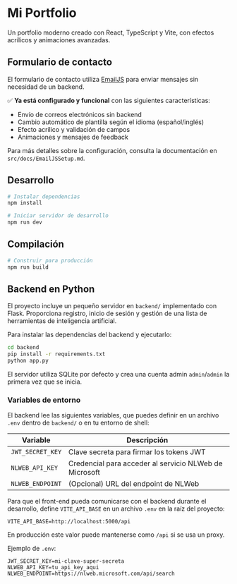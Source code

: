 # Mi Portfolio

Un portfolio moderno creado con React, TypeScript y Vite, con efectos acrílicos y animaciones avanzadas.

## Formulario de contacto

El formulario de contacto utiliza [EmailJS](https://www.emailjs.com/) para enviar mensajes sin necesidad de un backend.

✅ **Ya está configurado y funcional** con las siguientes características:

- Envío de correos electrónicos sin backend
- Cambio automático de plantilla según el idioma (español/inglés)
- Efecto acrílico y validación de campos
- Animaciones y mensajes de feedback

Para más detalles sobre la configuración, consulta la documentación en `src/docs/EmailJSSetup.md`.

## Desarrollo

```bash
# Instalar dependencias
npm install

# Iniciar servidor de desarrollo
npm run dev
```

## Compilación

```bash
# Construir para producción
npm run build
```

## Backend en Python

El proyecto incluye un pequeño servidor en `backend/` implementado con Flask.
Proporciona registro, inicio de sesión y gestión de una lista de herramientas de inteligencia artificial.

Para instalar las dependencias del backend y ejecutarlo:

```bash
cd backend
pip install -r requirements.txt
python app.py
```

El servidor utiliza SQLite por defecto y crea una cuenta admin `admin`/`admin` la primera vez que se inicia.

### Variables de entorno

El backend lee las siguientes variables, que puedes definir en un archivo `.env` dentro de `backend/` o en tu entorno de shell:

| Variable            | Descripción                                       |
|---------------------|---------------------------------------------------|
| `JWT_SECRET_KEY`    | Clave secreta para firmar los tokens JWT          |
| `NLWEB_API_KEY`     | Credencial para acceder al servicio NLWeb de Microsoft |
| `NLWEB_ENDPOINT`    | (Opcional) URL del endpoint de NLWeb               |

Para que el front-end pueda comunicarse con el backend durante el desarrollo,
define `VITE_API_BASE` en un archivo `.env` en la raíz del proyecto:

```dotenv
VITE_API_BASE=http://localhost:5000/api
```

En producción este valor puede mantenerse como `/api` si se usa un proxy.

Ejemplo de `.env`:

```dotenv
JWT_SECRET_KEY=mi-clave-super-secreta
NLWEB_API_KEY=tu_api_key_aqui
NLWEB_ENDPOINT=https://nlweb.microsoft.com/api/search
```
